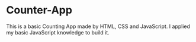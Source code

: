 # Counter-App
This is a basic Counting App made by HTML, CSS and JavaScript. I applied my basic JavaScript knowledge to build it.
